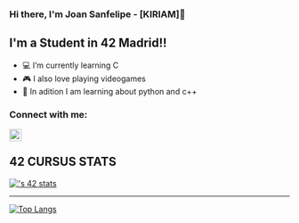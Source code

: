 ### Hi there, I'm Joan Sanfelipe - [KIRIAM]👋

## I'm a Student in 42 Madrid!!

- 💻 I’m currently learning C
- 🎮 I also love playing videogames
- 🧠 In adition I am learning about python and c++

### Connect with me:

[<img align="left" alt="KiriamBlu | LinkedIn" width="22px" src="https://cdn.jsdelivr.net/npm/simple-icons@v3/icons/linkedin.svg" />][linkedin]

<br />

## 42 CURSUS STATS

[![<username>'s 42 stats](https://badge.mediaplus.ma/darkblue/jsanfeli)](https://github.com/oakoudad/badge42)

------------------------------------------------------------

[![Top Langs](https://github-readme-stats.vercel.app/api/top-langs/?username=KiriamBlu&layout=compact)](https://github.com/anuraghazra/github-readme-stats)

<br />
<!--
**KiriamBlu/KiriamBlu** is a ✨ _special_ ✨ repository because its `README.md` (this file) appears on your GitHub profile.
-->
<br />

</details>

[twitter]: https://twitter.com/_Kiriam
[instagram]: https://www.instagram.com/__kiriam/
[linkedin]: https://www.linkedin.com/in/joan-sanfelipe-87673297/
